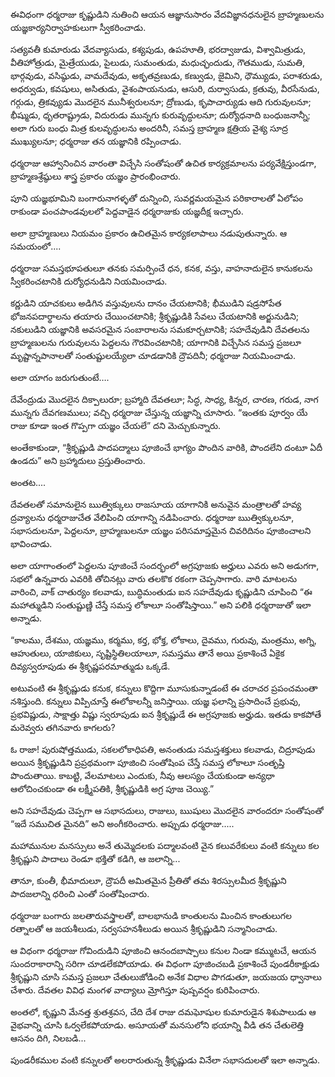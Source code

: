 ﻿ఈవిధంగా ధర్మరాజు కృష్ణుడిని నుతించి ఆయన ఆజ్ఞానుసారం వేదవిజ్ఞానధనులైన బ్రాహ్మణులను యజ్ఞకార్యనిర్వాహకులుగా స్వీకరించాడు. 

సత్యవతీ కుమారుడు వేదవ్యాసుడు, కశ్యపుడు, ఉపహూతి, భరద్వాజుడు, విశ్వామిత్రుడు, వీతిహోత్రుడు, మైత్రేయుడు, పైలుడు, సుమంతుడు, మధుచ్ఛందుడు, గౌతముడు, సుమతి, భార్గవుడు, వసిష్ఠుడు, వామదేవుడు, అకృతవ్రణుడు, కణ్వుడు, జైమిని, ధౌమ్యుడు, పరాశరుడు, అధర్వుడు, కవషులు, అసితుడు, వైశంపాయనుడు, ఆసురి, దుర్వాసుడు, క్రతువు, వీరసేనుడు, గర్గుడు, త్రికవ్యుడు మొదలైన మునీశ్వరులనూ; ద్రోణుడు, కృపాచార్యుడు ఆది గురువులనూ; భీష్ముడు, ధృతరాష్ట్రుడు, విదురుడు మున్నగు కురువృద్ధులనూ; దుర్యోధనాది బంధుజనాన్నీ; అలా గురు బంధు మిత్ర కులవృద్ధులను అందరినీ, సమస్త బ్రాహ్మణ క్షత్రియ వైశ్య సూద్ర ముఖ్యులనూ; ధర్మరాజు తన యజ్ఞానికి రప్పించాడు. 

ధర్మరాజు ఆహ్వానించిన వారంతా విచ్చేసి సంతోషంతో ఉచిత కార్యక్రమాలను పర్యవేక్షిస్తుండగా, బ్రాహ్మణశ్రేష్ఠులు శాస్త్ర ప్రకారం యజ్ఞం ప్రారంభించారు. 

పూని యజ్ఞభూమిని బంగారునాగళ్ళతో దున్నించి, సువర్ణమయమైన పరికారాలతో ఏలోపం రాకుండా పంచపాండవులలో పెద్దవాడైన ధర్మరాజుకు యజ్ఞదీక్ష ఇచ్చారు. 

అలా బ్రాహ్మణులు నియమం ప్రకారం ఉచితమైన కార్యకలాపాలు నడుపుతున్నారు. ఆ సమయంలో.... 

ధర్మరాజు సమస్తభూపతులూ తనకు సమర్పించే ధన, కనక, వస్తు, వాహనాదులైన కానుకలను స్వీకరించటానికి దుర్యోధనుడిని నియమించాడు. 

కర్ణుడిని యాచకులు అడిగిన వస్తువులను దానం చేయటానికి; భీముడిని షడ్రసోపేత భోజనపదార్థాలను తయారు చేయించటానికి; శ్రీకృష్ణుడికి సేవలు చేయటానికి అర్జునుడిని; నకులుడిని యజ్ఞానికి అవసరమైన సంబారాలను సమకూర్చటానికి; సహదేవుడిని దేవతలను బ్రాహ్మణులను గురువులను పెద్దలను గౌరవించటానికి; యాగానికి విచ్చేసిన సమస్త ప్రజలూ మృష్టాన్నపానాలతో సంతుష్టులయ్యేలా చూడడానికి ద్రౌపదినీ; ధర్మరాజు నియమించాడు. 

అలా యాగం జరుగుతుంటే…. 

దేవేంద్రుడు మొదలైన దిక్పాలురూ; బ్రహ్మాది దేవతలూ; సిద్ధ, సాధ్య, కిన్నర, చారణ, గరుడ, నాగ మున్నగు దేవగణములు; వచ్చి ధర్మరాజు చేస్తున్న యజ్ఞాన్ని చూసారు. “ఇంతకు పూర్వం యే రాజు కూడా ఇంత గొప్పగా యజ్ఞం చేయలే” దని మెచ్చుకున్నారు. 

అంతేకాకుండా, “శ్రీకృష్ణుడి పాదపద్మాలు పూజించే భాగ్యం పొందిన వారికి, పొందలేని దంటూ ఏదీ ఉండదు” అని బ్రహ్మాదులు ప్రస్తుతించారు. 

అంతట.... 

దేవతలతో సమానులైన ఋత్విక్కులు రాజసూయ యాగానికి అనువైన మంత్రాలతో హవ్య ద్రవ్యాలను ధర్మరాజుచేత వేలిపించి యాగాన్ని నడిపించారు. ధర్మరాజు ఋత్విక్కులనూ, సభాసదులనూ, పెద్దలనూ, బ్రాహ్మణులనూ యజ్ఞం పరిసమాప్తమైన చివరిదినం పూజించాలని భావించాడు. 

అలా యాగాంతంలో పెద్దలను పూజించే సందర్భంలో అగ్రపూజకు అర్హులు ఎవరు అని అడుగగా, సభలో ఉన్నవారు ఎవరికి తోచినట్లు వారు తలకొక రకంగా చెప్పసాగారు. వారి మాటలను వారించి, వాక్ చాతుర్యం కలవాడు, బుద్ధిమంతుడు ఐన సహదేవుడు కృష్ణుడిని చూపించి “ఈ మహాత్ముడిని సంతుష్టుణ్ణి చేస్తే సమస్త లోకాలూ సంతోషిస్తాయి.” అని పలికి ధర్మరాజుతో ఇలా అన్నాడు. 

“కాలము, దేశము, యజ్ఞము, కర్మము, కర్త, భోక్త, లోకాలు, దైవము, గురువు, మంత్రము, అగ్ని, ఆహుతులు, యాజికులు, సృష్టిస్థితిలయాలూ, సమస్తము తానే అయి ప్రకాశించే ఏకైక దివ్యస్వరూపుడు ఈ శ్రీకృష్ణపరమాత్ముడు ఒక్కడే. 

అటువంటి ఈ శ్రీకృష్ణుడు కనుక, కన్నులు కొద్దిగా మూసుకున్నాడంటే ఈ చరాచర ప్రపంచమంతా నశిస్తుంది. కన్నులు విప్పిచూస్తే ఈలోకాలన్నీ జనిస్తాయి. యజ్ఞ ఫలాన్ని ప్రసాదించే ప్రభువు, ప్రభవిష్ణుడు, సాక్షాత్తు విష్ణు స్వరూపుడు ఐన శ్రీకృష్ణుడే ఈ అగ్రపూజకు అర్హుడు. ఇతడు కాకపోతే మరెవ్వరు తగినవారు కాగలరు? 

ఓ రాజా! పురుషోత్తముడు, సకలలోకాధిపతి, అనంతుడు సమస్తశక్తులు కలవాడు, చిద్రూపుడు అయిన శ్రీకృష్ణుడిని ప్రప్రథమంగా పూజించి సంతోషింప చేస్తే సమస్త లోకాలూ సంతృప్తి పొందుతాయి. కాబట్టి, వేలమాటలు ఎందుకు, నీవు ఆలస్యం చేయకుండా అన్యధా ఆలోచించకుండా ఈ లక్ష్మీపతికి, శ్రీకృష్ణుడికి అగ్ర పూజ చెయ్యి.” 

అని సహదేవుడు చెప్పగా ఆ సభాసదులు, రాజులు, ఋషులు మొదలైన వారందరూ సంతోషంతో “ఇదే సముచిత మైనది” అని అంగీకరించారు. అప్పుడు ధర్మరాజు..... 

మహామునుల మనస్సులు అనే తుమ్మెదలకు పద్మాలవంటి వైన కలువరేకులు వంటి కన్నులు కల శ్రీకృష్ణుని పాదాలు రెండూ భక్తితో కడిగి, ఆ జలాన్ని... 

తానూ, కుంతీ, భీమాదులూ, ద్రౌపదీ అమితమైన ప్రీతితో తమ శిరస్సులమీద శ్రీకృష్ణుని పాదజలాన్ని ధరించి ఎంతో సంతోషించారు. 

ధర్మరాజు బంగారు జలతారువస్త్రాలతో, బాలభానుడి కాంతులను మించిన కాంతులుగల రత్నాలతో ఆ జయశీలుడు, సర్వసహనశీలుడు అయిన శ్రీకృష్ణుడిని సన్మానించాడు. 

ఆ విధంగా ధర్మరాజు గోవిందుడిని పూజించి ఆనందబాష్పాలు కనుల నిండా కమ్ముటచే, ఆయన సుందరాకారాన్ని సరిగా చూడలేకపోయాడు. ఈ విధంగా పూజించబడి ప్రకాశించే పుండరీకాక్షుడు శ్రీకృష్ణుని చూసి సమస్త ప్రజలూ చేతులుజోడించి అనేక విధాల పొగడుతూ, జయజయ ధ్వానాలు చేశారు. దేవతల వివిధ మంగళ వాద్యాలు మ్రోగిస్తూ పుష్పవర్షం కురిపించారు. 

అంతలో, కృష్ణుని మేనత్త శ్రుతశ్రవస, చేది దేశ రాజు దమఘోషుల కుమారుడైన శిశుపాలుడు ఆ వైభవాన్ని చూసి ఓర్వలేకపోయాడు. అసూయతో మనసులోని భయాన్ని వీడి తన చేతులెత్తి ఆసనం దిగి, నిలబడి... 

పుండరీకముల వంటి కన్నులతో అలరారుతున్న శ్రీకృష్ణుడు వినేలా సభాసదులతో ఇలా అన్నాడు. 

